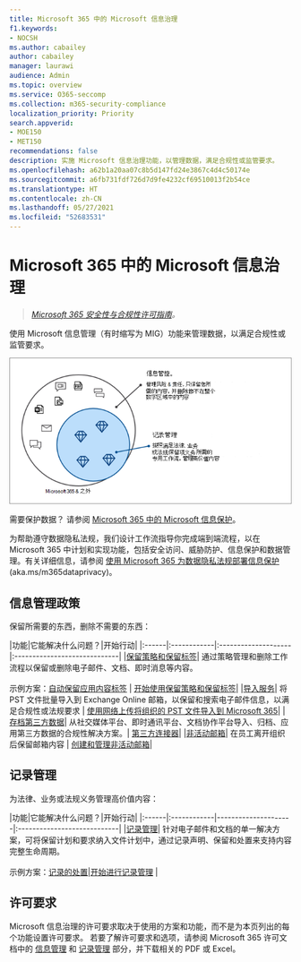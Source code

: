 ```yaml
---
title: Microsoft 365 中的 Microsoft 信息治理
f1.keywords:
- NOCSH
ms.author: cabailey
author: cabailey
manager: laurawi
audience: Admin
ms.topic: overview
ms.service: O365-seccomp
ms.collection: m365-security-compliance
localization_priority: Priority
search.appverid:
- MOE150
- MET150
recommendations: false
description: 实施 Microsoft 信息治理功能，以管理数据，满足合规性或监管要求。
ms.openlocfilehash: a62b1a20aa07c8b5d147fd24e3867c4d4c50174e
ms.sourcegitcommit: a6fb731fdf726d7d9fe4232cf69510013f2b54ce
ms.translationtype: HT
ms.contentlocale: zh-CN
ms.lasthandoff: 05/27/2021
ms.locfileid: "52683531"
---
```

# <a name="microsoft-information-governance-in-microsoft-365"></a>Microsoft 365 中的 Microsoft 信息治理

>*[Microsoft 365 安全性与合规性许可指南](/office365/servicedescriptions/microsoft-365-service-descriptions/microsoft-365-tenantlevel-services-licensing-guidance/microsoft-365-security-compliance-licensing-guidance)。*

使用 Microsoft 信息管理（有时缩写为 MIG）功能来管理数据，以满足合规性或监管要求。

![管理数据 - 信息治理和记录管理](../media/information-governance-records-management.png)

需要保护数据？ 请参阅 [Microsoft 365 中的 Microsoft 信息保护](information-protection.md)。

为帮助遵守数据隐私法规，我们设计工作流指导你完成端到端流程，以在 Microsoft 365 中计划和实现功能，包括安全访问、威胁防护、信息保护和数据管理。有关详细信息，请参阅 [使用 Microsoft 365 为数据隐私法规部署信息保护](../solutions/information-protection-deploy.md) (aka.ms/m365dataprivacy)。 

## <a name="information-governance"></a>信息管理政策

保留所需要的东西，删除不需要的东西：
 
|功能|它能解决什么问题？|开始行动|
|:------|:------------|:--------------------|:-----------------------------|
|[保留策略和保留标签](retention.md)| 通过策略管理和删除工作流程以保留或删除电子邮件、文档、即时消息等内容。 <br /><br />示例方案：[自动保留应用内容标签](apply-retention-labels-automatically.md) | [开始使用保留策略和保留标签](get-started-with-retention.md)|
|[导入服务](importing-pst-files-to-office-365.md)| 将 PST 文件批量导入到 Exchange Online 邮箱，以保留和搜索电子邮件信息，以满足合规性或法规要求 | [使用网络上传将组织的 PST 文件导入到 Microsoft 365](use-network-upload-to-import-pst-files.md)|
|[存档第三方数据](archiving-third-party-data.md)| 从社交媒体平台、即时通讯平台、文档协作平台导入、归档、应用第三方数据的合规性解决方案。| [第三方连接器](archiving-third-party-data.md#third-party-data-connectors)|
|[非活动邮箱](inactive-mailboxes-in-office-365.md)| 在员工离开组织后保留邮箱内容 | [创建和管理非活动邮箱](create-and-manage-inactive-mailboxes.md)|

## <a name="records-management"></a>记录管理

为法律、业务或法规义务管理高价值内容：

|功能|它能解决什么问题？|开始行动|
|:------|:------------|---------------------|:----------------------------|
|[记录管理](records-management.md)| 针对电子邮件和文档的单一解决方案，可将保留计划和要求纳入文件计划中，通过记录声明、保留和处置来支持内容完整生命周期。 <br /><br />示例方案：[记录的处置](disposition.md#disposition-of-records)|[开始进行记录管理](get-started-with-records-management.md) |

## <a name="licensing-requirements"></a>许可要求

Microsoft 信息治理的许可要求取决于使用的方案和功能，而不是为本页列出的每个功能设置许可要求。 若要了解许可要求和选项，请参阅 Microsoft 365 许可文档中的 [信息管理](/office365/servicedescriptions/microsoft-365-service-descriptions/microsoft-365-tenantlevel-services-licensing-guidance/microsoft-365-security-compliance-licensing-guidance#information-governance) 和 [记录管理](/office365/servicedescriptions/microsoft-365-service-descriptions/microsoft-365-tenantlevel-services-licensing-guidance/microsoft-365-security-compliance-licensing-guidance#records-management) 部分，并下载相关的 PDF 或 Excel。